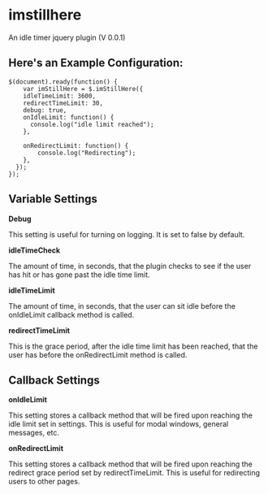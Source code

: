 # imstillhere
An idle timer jquery plugin (V 0.0.1)

## Here's an Example Configuration:

```
$(document).ready(function() {
	var imStillHere = $.imStillHere({
    idleTimeLimit: 3600,
    redirectTimeLimit: 30,
    debug: true,
    onIdleLimit: function() {
      console.log("idle limit reached");
    },

    onRedirectLimit: function() {
    	console.log("Redirecting");
    },
  });
});
```

## Variable Settings

**Debug**

This setting is useful for turning on logging. It is set to false by default.

**idleTimeCheck**

The amount of time, in seconds, that the plugin checks to see if the user has
hit or has gone past the idle time limit.

**idleTimeLimit**

The amount of time, in seconds, that the user can sit idle
before the onIdleLimit callback method is called.

**redirectTimeLimit**

This is the grace period, after the idle time limit has been reached, that the
user has before the onRedirectLimit method is called.

## Callback Settings

**onIdleLimit**

This setting stores a callback method that will be fired upon reaching the idle
limit set in settings. This is useful for modal windows, general messages, etc.

**onRedirectLimit**

This setting stores a callback method that will be fired upon reaching the
redirect grace period set by redirectTimeLimit. This is useful for redirecting
users to other pages.
